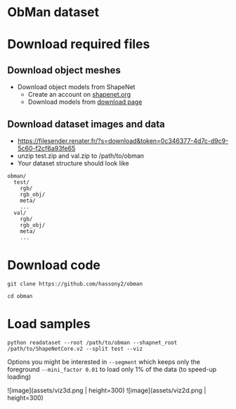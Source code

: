 ObMan dataset
=============

# Download required files


## Download object meshes

- Download object models from ShapeNet
  - Create an account on [shapenet.org](https://www.shapenet.org)
  - Download models from [download page](https://www.shapenet.org/download/shapenetcore)

## Download dataset images and data

- https://filesender.renater.fr/?s=download&token=0c346377-4d7c-d9c9-5c60-f2cf6a93fe65
- unzip test.zip and val.zip to /path/to/obman
- Your dataset structure should look like

```
obman/
  test/
    rgb/
    rgb_obj/
    meta/
    ...
  val/
    rgb/
    rgb_obj/
    meta/
    ...
```

# Download code

`git clone https://github.com/hassony2/obman`

`cd obman`

# Load samples

`python readataset --root /path/to/obman --shapnet_root /path/to/ShapeNetCore.v2 --split test --viz`

Options you might be interested in `--segment` which keeps only the foreground `--mini_factor 0.01` to load only 1% of the data (to speed-up loading)

![image](assets/viz3d.png | height=300)
![image](assets/viz2d.png | height=300)
